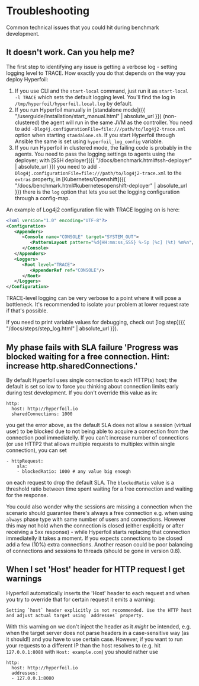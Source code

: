---
---
# Troubleshooting

Common technical issues that you could hit during benchmark development.

## It doesn't work. Can you help me?

The first step to identifying any issue is getting a verbose log - setting logging level to TRACE. How exactly you do that depends on the way you deploy Hyperfoil:

1. If you use CLI and the `start-local` command, just run it as `start-local -l TRACE` which sets the default logging level. You'll find the log in `/tmp/hyperfoil/hyperfoil.local.log` by default.
2. If you run Hyperfoil manually in [standalone mode]({{ "/userguide/installation/start_manual.html" | absolute_url }}) (non-clustered) the agent will run in the same JVM as the controller. You need to add `-Dlog4j.configurationFile=file:///path/to/log4j2-trace.xml` option when starting `standalone.sh`. If you start Hyperfoil through Ansible the same is set using `hyperfoil_log_config` variable.
3. If you run Hyperfoil in clustered mode, the failing code is probably in the agents. You need to pass the logging settings to agents using the deployer; with [SSH deployer]({{ "/docs/benchmark.html#ssh-deployer" | absolute_url }}) you need to add `-Dlog4j.configurationFile=file:///path/to/log4j2-trace.xml` to the `extras` property, in [Kubernetes/Openshift]({{ "/docs/benchmark.html#kubernetesopenshift-deployer" | absolute_url }}) there is the `log` option that lets you set the logging configuration through a config-map.

An example of Log4j2 configuration file with TRACE logging on is here:

```xml
<?xml version="1.0" encoding="UTF-8"?>
<Configuration>
   <Appenders>
      <Console name="CONSOLE" target="SYSTEM_OUT">
         <PatternLayout pattern="%d{HH:mm:ss,SSS} %-5p [%c] (%t) %m%n"/>
      </Console>
   </Appenders>
   <Loggers>
      <Root level="TRACE">
         <AppenderRef ref="CONSOLE"/>
      </Root>
   </Loggers>
</Configuration>
```

TRACE-level logging can be very verbose to a point where it will pose a bottleneck. It's recommended to isolate your problem at lower request rate if that's possible.

If you need to print variable values for debugging, check out [log step]({{ "/docs/steps/step_log.html" | absolute_url }}).

## My phase fails with SLA failure 'Progress was blocked waiting for a free connection. Hint: increase http.sharedConnections.'

By default Hyperfoil uses single connection to each HTTP(s) host; the default is set so low to force you thinking about connection limits early during test development. If you don't override this value as in:

```
http:
  host: http://hyperfoil.io
  sharedConnections: 1000
```

you get the error above, as the default SLA does not allow a session (virtual user) to be blocked due to not being able to acquire a connection from the connection pool immediatelly. If you can't increase number of connections (or use HTTP2 that allows multiple requests to multiplex within single connection), you can set

```
- httpRequest:
    sla:
    - blockedRatio: 1000 # any value big enough
```

on each request to drop the default SLA. The `blockedRatio` value is a threshold ratio between time spent waiting for a free connection and waiting for the response.

You could also wonder why the sessions are missing a connection when the scenario should guarantee there's always a free connection e.g. when using `always` phase type with same number of users and connections. However this may not hold when the connection is closed (either explicitly or after receiving a 5xx response) - while Hyperfoil starts replacing that connection immediatelly it takes a moment. If you expects connections to be closed add a few (10%) extra connections. Another reason could be poor balancing of connections and sessions to threads (should be gone in version 0.8).

## When I set 'Host' header for HTTP request I get warnings

Hyperfoil automatically inserts the 'Host' header to each request and when you try to override that for certain request it emits a warning:

```
Setting `host` header explicitly is not recommended. Use the HTTP host and adjust actual target using `addresses` property.
```

With this warning on we don't inject the header as it *might* be intended, e.g. when the target server does not parse headers in a case-sensitive way (as it should!) and you have to use certain case. However, if you want to run your requests to a different IP than the host resolves to (e.g. hit `127.0.0.1:8080` with `Host: example.com`) you should rather use

```
http:
  host: http://hyperfoil.io
  addresses:
  - 127.0.0.1:8080
```
